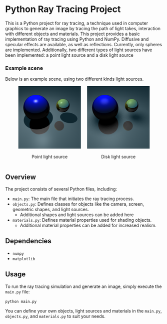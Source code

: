 # Python Ray Tracing Project

This is a Python project for ray tracing, a technique used in computer graphics to generate an image by tracing the path of light takes, interaction with different objects and materials. This project provides a basic implementation of ray tracing using Python and NumPy. Diffusive and specular effects are available, as well as reflections. Currently, only spheres are implemented. Additionally, two different types of light sources have been implemented: a point light source and a disk light source


### Example scene
Below is an example scene, using two different kinds light sources.

<div style="display: flex; justify-content: center;">
  <div style="margin-right: 20px;">
    <img src="Images/point_reflections.png" alt="Point light source reflection example" width="200"/>
    <p style="text-align: center;">Point light source</p>
  </div>
  <div>
    <img src="Images/disk_reflections.png" alt="Disk light source reflection example" width="200"/>
    <p style="text-align: center;">Disk light source</p>
  </div>
</div>

## Overview

The project consists of several Python files, including:

- `main.py`: The main file that initiates the ray tracing process.
- `objects.py`: Defines classes for objects like the camera, screen, geometric shapes, and light sources.
  - Additional shapes and light sources can be added here
- `materials.py`: Defines material properties used for shading objects.
  - Additional material properties can be added for increased realism.

## Dependencies
- `numpy`
- `matplotlib`

## Usage

To run the ray tracing simulation and generate an image, simply execute the `main.py` file:

```
python main.py
```

You can define your own objects, light sources and materials in the `main.py`, `objects.py`, and `materials.py` to suit your needs.
